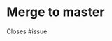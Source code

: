 # Merge to master

<!--
Use this template to create an MR for the master branch
Provide description if needed
 -->

Closes #issue
